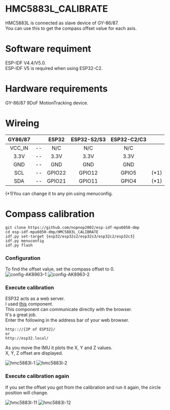 # HMC5883L_CALIBRATE
HMC5883L is connected as slave device of GY-86/87.   
You can use this to get the compass offset value for each axis.   

# Software requiment   
ESP-IDF V4.4/V5.0.   
ESP-IDF V5 is required when using ESP32-C2.   


# Hardware requirements
GY-86/87 9DoF MotionTracking device.   

# Wireing
|GY86/87||ESP32|ESP32-S2/S3|ESP32-C2/C3||
|:-:|:-:|:-:|:-:|:-:|:-:|
|VCC_IN|--|N/C|N/C|N/C||
|3.3V|--|3.3V|3.3V|3.3V||
|GND|--|GND|GND|GND||
|SCL|--|GPIO22|GPIO12|GPIO5|(*1)|
|SDA|--|GPIO21|GPIO11|GPIO4|(*1)|

(*1)You can change it to any pin using menuconfig.   

# Compass calibration
```
git clone https://github.com/nopnop2002/esp-idf-mpu6050-dmp
cd esp-idf-mpu6050-dmp/HMC5883L_CALIBRATE
idf.py set-target {esp32/esp32s2/esp32s3/esp32c2/esp32c3}
idf.py menuconfig
idf.py flash
```

### Configuration   
To find the offset value, set the compass offset to 0.   
![config-AK8963-1](https://user-images.githubusercontent.com/6020549/227429885-7326b087-f37e-4f42-9f7b-0928e27e1b01.jpg)
![config-AK8963-2](https://user-images.githubusercontent.com/6020549/227429891-0a10160d-e845-4a79-b188-7e3ae59c279f.jpg)

### Execute calibration   
ESP32 acts as a web server.   
I used [this](https://github.com/Molorius/esp32-websocket) component.   
This component can communicate directly with the browser.   
It's a great job.   
Enter the following in the address bar of your web browser.   
```
http:://{IP of ESP32}/
or
http://esp32.local/
```

As you move the IMU it plots the X, Y and Z values.   
X, Y, Z offset are displayed.   

![hmc5883l-1](https://user-images.githubusercontent.com/6020549/227674738-9d9eb071-e494-4de3-8829-d1426c398f3d.jpg)
![hmc5883l-2](https://user-images.githubusercontent.com/6020549/227674741-15c93ca8-17d4-487d-bc3e-12792c536a46.jpg)

### Execute calibration again   
If you set the offset you got from the calibration and run it again, the circle position will change.   

![hmc5883l-11](https://user-images.githubusercontent.com/6020549/227674769-63d77758-c217-4f0f-b7ac-1f310876191b.jpg)
![hmc5883l-12](https://user-images.githubusercontent.com/6020549/227674771-85e8e65c-44c4-4bac-b964-07f62f8bf31b.jpg)


